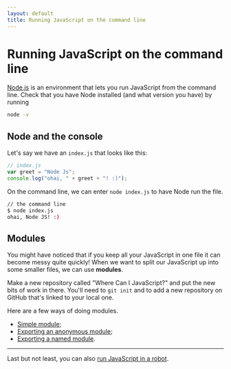 ```yaml
---
layout: default
title: Running JavaScript on the command line
---
```


# Running JavaScript on the command line

[Node.js](http://nodejs.org/) is an environment that lets you run JavaScript from the command line. Check that you have Node installed (and what version you have) by running

```bash
node -v
```

## Node and the console

Let's say we have an `index.js` that looks like this:

```javascript
// index.js
var greet = "Node Js";
console.log("ohai, " + greet + "! :)");
```

On the command line, we can enter `node index.js` to have Node run the file.

```bash
// the command line
$ node index.js
ohai, Node JS! :)
```

## Modules

You might have noticed that if you keep all your JavaScript in one file it can become messy quite quickly! When we want to split our JavaScript up into some smaller files, we can use **modules**.

Make a new repository called "Where Can I JavaScript?" and put the new bits of work in there. You'll need to `git init` and to add a new repository on GitHub that's linked to your local one.

Here are a few ways of doing modules.

<!--codex ignore simple-->
* [Simple module](./2-simple-module.html);
* [Exporting an anonymous module](./3-export-anonymous-module.html);
* [Exporting a named module](./4-export-named-module.html).

---

Last but not least, you can also [run JavaScript in a robot](robots.html).
